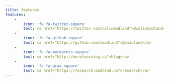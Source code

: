 ```yaml
---
title: features
features:
    -
        icon: 'fa fa-twitter-square'
        text: <a href="https://twitter.com/colinmadland">@colinmadland</a>
    -
        icon: 'fa fa-github-square'
        text: <a href="https://github.com/cmadland">@cmadland</a>
    -
        icon: 'fa fa-wordpress-square'
        text: <a href="http://merelearning.ca">blog</a>
    -
        icon: 'fa fa-grav-square'
        text: <a href="https://research.madland.ca">research</a>
---
```


